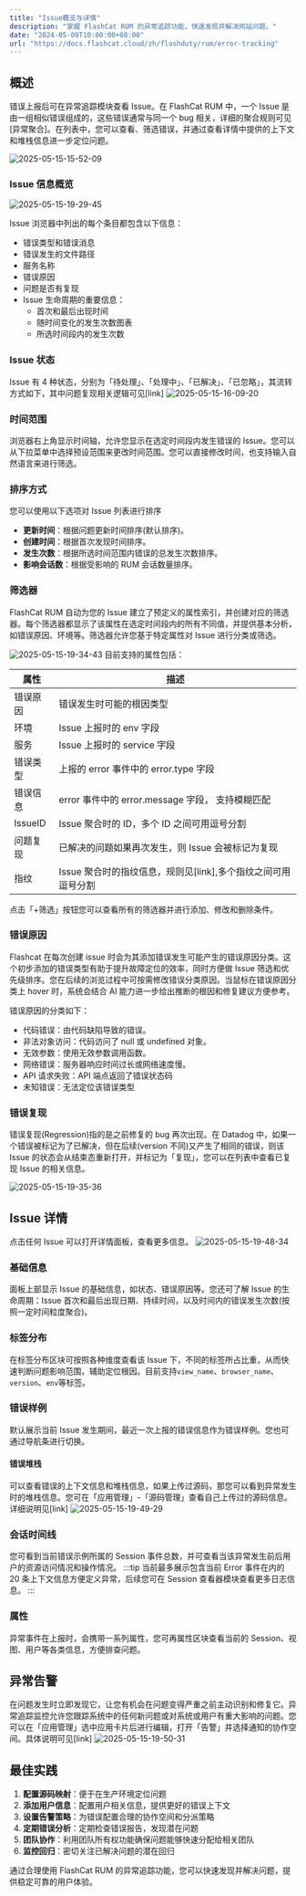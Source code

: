 ```yaml
---
title: "Issue概览与详情"
description: "掌握 FlashCat RUM 的异常追踪功能，快速发现并解决网站问题。"
date: "2024-05-09T10:00:00+08:00"
url: "https://docs.flashcat.cloud/zh/flashduty/rum/error-tracking"
---
```


## 概述

错误上报后可在异常追踪模块查看 Issue。在 FlashCat RUM 中，一个 Issue 是由一组相似错误组成的，这些错误通常与同一个 bug 相关，详细的聚合规则可见[异常聚合]。在列表中，您可以查看、筛选错误，并通过查看详情中提供的上下文和堆栈信息进一步定位问题。

![2025-05-15-15-52-09](https://docs-cdn.flashcat.cloud/imges/png/7eaffcd3d631d03ffb553f8956ff94ac.png)

### Issue 信息概览

![2025-05-15-19-29-45](https://docs-cdn.flashcat.cloud/imges/png/5fb33aa6b0283515ca9f2427ae4aff27.png)

Issue 浏览器中列出的每个条目都包含以下信息：

- 错误类型和错误消息
- 错误发生的文件路径
- 服务名称
- 错误原因
- 问题是否有复现
- Issue 生命周期的重要信息：
  - 首次和最后出现时间
  - 随时间变化的发生次数图表
  - 所选时间段内的发生次数

### Issue 状态

Issue 有 4 种状态，分别为「待处理」、「处理中」、「已解决」、「已忽略」，其流转方式如下，其中问题复现相关逻辑可见[link]
![2025-05-15-16-09-20](https://docs-cdn.flashcat.cloud/imges/png/d81cfab46793c24b044c8d87ef30402b.png)

### 时间范围

浏览器右上角显示时间轴，允许您显示在选定时间段内发生错误的 Issue。您可以从下拉菜单中选择预设范围来更改时间范围。您可以直接修改时间，也支持输入自然语言来进行筛选。

<!-- ![2025-05-15-19-33-18](https://docs-cdn.flashcat.cloud/imges/png/209a8a433ca5a2d5681865ff1e3c08f4.png) -->

### 排序方式

您可以使用以下选项对 Issue 列表进行排序

- **更新时间**：根据问题更新时间排序(默认排序)。
- **创建时间**：根据首次发现时间排序。
- **发生次数**：根据所选时间范围内错误的总发生次数排序。
- **影响会话数**：根据受影响的 RUM 会话数量排序。

### 筛选器

FlashCat RUM 自动为您的 Issue 建立了预定义的属性索引，并创建对应的筛选器。每个筛选器都显示了该属性在选定时间段内的所有不同值，并提供基本分析，如错误原因、环境等。筛选器允许您基于特定属性对 Issue 进行分类或筛选。

![2025-05-15-19-34-43](https://docs-cdn.flashcat.cloud/imges/png/718ff0527731fd89465a3a7e0fb7c7ea.png)
目前支持的属性包括：

| 属性     | 描述                                                          |
| -------- | ------------------------------------------------------------- |
| 错误原因 | 错误发生时可能的根因类型                                      |
| 环境     | Issue 上报时的 env 字段                                       |
| 服务     | Issue 上报时的 service 字段                                   |
| 错误类型 | 上报的 error 事件中的 error.type 字段                         |
| 错误信息 | error 事件中的 error.message 字段， 支持模糊匹配              |
| IssueID  | Issue 聚合时的 ID，多个 ID 之间可用逗号分割                   |
| 问题复现 | 已解决的问题如果再次发生，则 Issue 会被标记为复现             |
| 指纹     | Issue 聚合时的指纹信息，规则见[link],多个指纹之间可用逗号分割 |

点击「+筛选」按钮您可以查看所有的筛选器并进行添加、修改和删除条件。

### 错误原因

Flashcat 在每次创建 issue 时会为其添加错误发生可能产生的错误原因分类。这个初步添加的错误类型有助于提升故障定位的效率，同时方便做 Issue 筛选和优先级排序。您在后续的浏览过程中可按需修改错误分类原因。当鼠标在错误原因分类上 hover 时，系统会结合 AI 能力进一步给出推断的根因和修复建议方便参考。

<!-- ![2025-05-15-19-36-04](https://docs-cdn.flashcat.cloud/imges/png/24c6db8dd8d125edf81b7fba3d8d2f6b.png) -->

错误原因的分类如下：

- 代码错误：由代码缺陷导致的错误。
- 非法对象访问：代码访问了 null 或 undefined 对象。
- 无效参数：使用无效参数调用函数。
- 网络错误：服务器响应时间过长或网络速度慢。
- API 请求失败：API 端点返回了错误状态码
- 未知错误：无法定位该错误类型

### 错误复现

错误复现(Regression)指的是之前修复的 bug 再次出现。在 Datadog 中，如果一个错误被标记为了已解决，但在后续(version 不同)又产生了相同的错误，则该 Issue 的状态会从结束态重新打开，并标记为「复现」，您可以在列表中查看已复现 Issue 的相关信息。

![2025-05-15-19-35-36](https://docs-cdn.flashcat.cloud/imges/png/489e8b51c598fc2ef0a248508dd546d6.png)

## Issue 详情

点击任何 Issue 可以打开详情面板，查看更多信息。
![2025-05-15-19-48-34](https://docs-cdn.flashcat.cloud/imges/png/964b9102aca07b4e68b569acf1d99891.png)

### 基础信息

面板上部显示 Issue 的基础信息，如状态、错误原因等。您还可了解 Issue 的生命周期：Issue 首次和最后出现日期、持续时间，以及时间内的错误发生次数(按照一定时间粒度聚合)。

### 标签分布

在标签分布区块可按照各种维度查看该 Issue 下，不同的标签所占比重，从而快速判断问题影响范围，辅助定位根因。目前支持`view_name`、`browser_name`、`version`、`env`等标签。

### 错误样例

默认展示当前 Issue 发生期间，最近一次上报的错误信息作为错误样例。您也可通过导航条进行切换。

#### 错误堆栈

可以查看错误的上下文信息和堆栈信息，如果上传过源码，那您可以看到异常发生时的堆栈信息。您可在「应用管理」-「源码管理」查看自己上传过的源码信息。详细说明见[link]
![2025-05-15-19-49-29](https://docs-cdn.flashcat.cloud/imges/png/551f3fdc7eef25ac2888f71db87b9f69.png)

### 会话时间线

您可看到当前错误示例所属的 Session 事件总数，并可查看当该异常发生前后用户的资源访问情况和操作情况。
:::tip
当前最多展示包含当前 Error 事件在内的 20 条上下文信息方便定义异常，后续您可在 Session 查看器模块查看更多日志信息。
:::

### 属性

异常事件在上报时，会携带一系列属性，您可再属性区块查看当前的 Session、视图、用户等各类信息，方便排查问题。

## 异常告警

在问题发生时立即发现它，让您有机会在问题变得严重之前主动识别和修复它。异常追踪监控允许您跟踪系统中的任何新问题或对系统或用户有重大影响的问题。您可以在「应用管理」选中应用卡片后进行编辑，打开「告警」并选择通知的协作空间。具体说明可见[link]
![2025-05-15-19-50-31](https://docs-cdn.flashcat.cloud/imges/png/eebe04d7a964b0dfaafd87daa9b6a345.png)

## 最佳实践

1. **配置源码映射**：便于在生产环境定位问题
2. **添加用户信息**：配置用户相关信息，提供更好的错误上下文
3. **设置告警策略**：为错误配置合理的协作空间和分派策略
4. **定期错误分析**：定期检查错误报告，发现潜在问题
5. **团队协作**：利用团队所有权功能确保问题能够快速分配给相关团队
6. **监控回归**：密切关注已解决问题的潜在回归

通过合理使用 FlashCat RUM 的异常追踪功能，您可以快速发现并解决问题，提供稳定可靠的用户体验。
